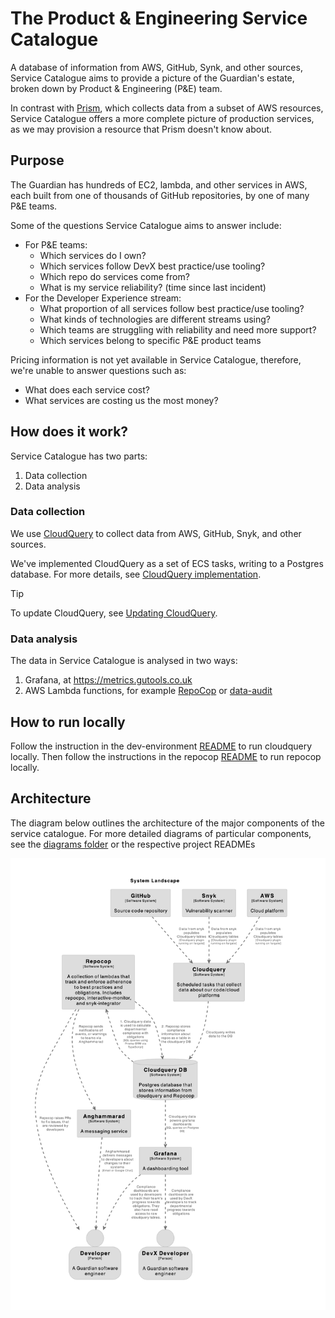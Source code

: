 # The Product & Engineering Service Catalogue

A database of information from AWS, GitHub, Synk, and other sources,
Service Catalogue aims to provide a picture of the Guardian's estate,
broken down by Product & Engineering (P&E) team.

In contrast with [Prism](https://github.com/guardian/prism), which collects data
from a subset of AWS resources, Service Catalogue offers a more complete picture
of production services, as we may provision a resource that Prism doesn't know
about.

## Purpose

The Guardian has hundreds of EC2, lambda, and other services in AWS,
each built from one of thousands of GitHub repositories,
by one of many P&E teams.

Some of the questions Service Catalogue aims to answer include:

- For P&E teams:
  - Which services do I own?
  - Which services follow DevX best practice/use tooling?
  - Which repo do services come from?
  - What is my service reliability? (time since last incident)
- For the Developer Experience stream:
  - What proportion of all services follow best practice/use tooling?
  - What kinds of technologies are different streams using?
  - Which teams are struggling with reliability and need more support?
  - Which services belong to specific P&E product teams

Pricing information is not yet available in Service Catalogue,
therefore, we're unable to answer questions such as:

- What does each service cost?
- What services are costing us the most money?

## How does it work?

Service Catalogue has two parts:

1. Data collection
2. Data analysis

### Data collection

We use [CloudQuery](https://www.cloudquery.io/) to collect data from AWS, GitHub, Snyk, and other sources.

We've implemented CloudQuery as a set of ECS tasks, writing to a Postgres database.
For more details, see [CloudQuery implementation](docs/cloudquery-implementation.md).

> [!TIP]
> To update CloudQuery, see [Updating CloudQuery](docs/updating-cloudquery.md).

### Data analysis

The data in Service Catalogue is analysed in two ways:

1. Grafana, at https://metrics.gutools.co.uk
2. AWS Lambda functions, for example [RepoCop](packages/repocop) or [data-audit](packages/data-audit)

## How to run locally

Follow the instruction in the dev-environment [README](packages/dev-environment/README.md) to run cloudquery locally.
Then follow the instructions in the repocop [README](packages/repocop/README.md) to run repocop locally.

## Architecture

The diagram below outlines the architecture of the major components of the service catalogue. For more detailed diagrams of particular components, see the [diagrams folder](./diagrams/) or the respective project READMEs

![A diagram showing the architecture of the different components of the service catalogue](./diagrams/service-catalogue.png)
